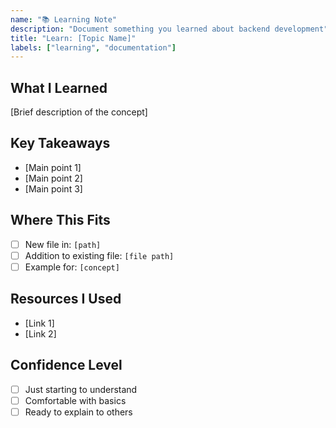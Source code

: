 ```yaml
---
name: "📚 Learning Note"
description: "Document something you learned about backend development"
title: "Learn: [Topic Name]"
labels: ["learning", "documentation"]
---
```


## What I Learned
[Brief description of the concept]

## Key Takeaways
- [Main point 1]
- [Main point 2]
- [Main point 3]

## Where This Fits
- [ ] New file in: `[path]`
- [ ] Addition to existing file: `[file path]`
- [ ] Example for: `[concept]`

## Resources I Used
- [Link 1]
- [Link 2]

## Confidence Level
- [ ] Just starting to understand
- [ ] Comfortable with basics  
- [ ] Ready to explain to others